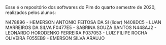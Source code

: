 Esse é o repositório dos softwares do Pim do quarto semestre de 2020, realizados pelos alunos:

N478896 - HEMERSON ANTONIO FEITOSA DA SI (líder)
N408DC5 - LUAN MARREIROS DA SILVA
F0477E5 - SABRINA SOUZA SANTOS
N448AJ2 - LEONARDO HORODENKO FERREIRA
F037053 - LUIZ FILIPE ROCHA OLIVEIRA
F055EB9 - EMERSON SILVA ARAUJO
